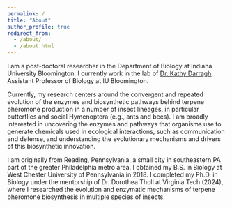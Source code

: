```yaml
---
permalink: /
title: "About"
author_profile: true
redirect_from: 
  - /about/
  - /about.html
---
```


I am a post-doctoral researcher in the Department of Biology at Indiana University Bloomington. I currently work in the lab of [Dr. Kathy Darragh](https://kathydarragh.com/), Assistant Professor of Biology at IU Bloomington. 

Currently, my research centers around the convergent and repeated evolution of the enzymes and biosynthetic pathways behind terpene pheromone production in a number of insect lineages, in particular butterflies and social Hymenoptera (e.g., ants and bees). I am broadly interested in uncovering the enzymes and pathways that organisms use to generate chemicals used in ecological interactions, such as communication and defense, and understanding the evolutionary mechanisms and drivers of this biosynthetic innovation.

I am originally from Reading, Pennsylvania, a small city in southeastern PA part of the greater Philadelphia metro area. I obtained my B.S. in Biology at West Chester University of Pennsylvania in 2018. I completed my Ph.D. in Biology under the mentorship of Dr. Dorothea Tholl  at Virginia Tech (2024), where I researched the evolution and enzymatic mechanisms of terpene pheromone biosynthesis in multiple species of insects. 
